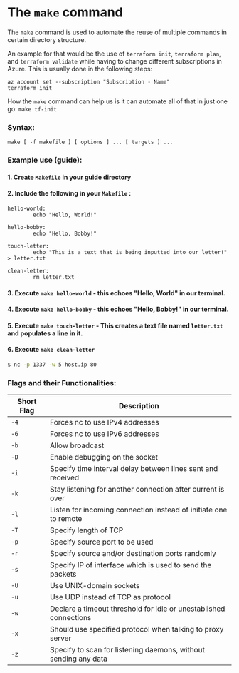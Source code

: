 # The `make` command

The `make` command is used to automate the reuse of multiple commands in certain directory structure.

An example for that would be the use of `terraform init`, `terraform plan`, and `terraform validate` while having to change different subscriptions in Azure. This is usually done in the following steps:

```
az account set --subscription "Subscription - Name"
terraform init
```

How the `make` command can help us is it can automate all of that in just one go:
```make tf-init```

### Syntax:

```
make [ -f makefile ] [ options ] ... [ targets ] ...
```

### Example use (guide):

#### 1. Create `Makefile` in your guide directory
#### 2. Include the following in your `Makefile` :
```
hello-world:
        echo "Hello, World!"

hello-bobby:
        echo "Hello, Bobby!"

touch-letter:
        echo "This is a text that is being inputted into our letter!" > letter.txt

clean-letter:
        rm letter.txt
```
#### 3. Execute ```make hello-world``` - this echoes "Hello, World" in our terminal.
#### 4. Execute ```make hello-bobby``` - this echoes "Hello, Bobby!" in our terminal.
#### 5. Execute ```make touch-letter``` - This creates a text file named `letter.txt` and populates a line in it.
#### 6. Execute ```make clean-letter```

```bash
$ nc -p 1337 -w 5 host.ip 80
```



### Flags and their Functionalities:

| **Short Flag** | **Description**                                                   |
| -------------- | ----------------------------------------------------------------- |
| `-4`           | Forces nc to use IPv4 addresses                                   |
| `-6`           | Forces nc to use IPv6 addresses                                   |
| `-b`           | Allow broadcast                                                   |
| `-D`           | Enable debugging on the socket                                    |
| `-i`           | Specify time interval delay between lines sent and received       |
| `-k`           | Stay listening for another connection after current is over       |
| `-l`           | Listen for incoming connection instead of initiate one to remote  |
| `-T`           | Specify length of TCP                                             |
| `-p`           | Specify source port to be used                                    |
| `-r`           | Specify source and/or destination ports randomly                  |
| `-s`           | Specify IP of interface which is used to send the packets         |
| `-U`           | Use UNIX-domain sockets                                           |
| `-u`           | Use UDP instead of TCP as protocol                                |
| `-w`           | Declare a timeout threshold for idle or unestablished connections |
| `-x`           | Should use specified protocol when talking to proxy server        |
| `-z`           | Specify to scan for listening daemons, without sending any data   |
